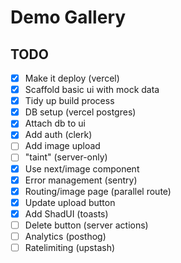 # Demo Gallery

## TODO

- [x] Make it deploy (vercel)
- [x] Scaffold basic ui with mock data
- [x] Tidy up build process
- [x] DB setup (vercel postgres)
- [x] Attach db to ui
- [x] Add auth (clerk)
- [ ] Add image upload
- [ ] "taint" (server-only)
- [x] Use next/image component 
- [x] Error management (sentry)
- [x] Routing/image page (parallel route)
- [x] Update upload button
- [x] Add ShadUI (toasts)
- [ ] Delete button (server actions)
- [ ] Analytics (posthog)
- [ ] Ratelimiting (upstash)